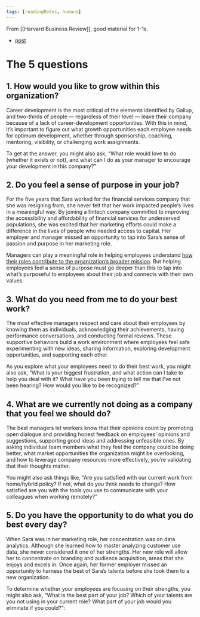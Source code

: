 ```yaml
---
tags: [readingNotes, humans]
---
```


From [[Harvard Business Review]], good material for 1-1s.

- [post](https://hbr.org/2022/01/5-questions-every-manager-needs-to-ask-their-direct-reports)

# The 5 questions

## 1. How would you like to grow within this organization?

Career development is the most critical of the elements identified by Gallup, and two-thirds of people — regardless of their level — leave their company because of a lack of career-development opportunities. With this in mind, it’s important to figure out what growth opportunities each employee needs for optimum development, whether through sponsorship, coaching, mentoring, visibility, or challenging work assignments.

To get at the answer, you might also ask, “What role would love to do (whether it exists or not), and what can I do as your manager to encourage your development in this company?”

## 2. Do you feel a sense of purpose in your job?

For the five years that Sara worked for the financial services company that she was resigning from, she never felt that her work impacted people’s lives in a meaningful way. By joining a fintech company committed to improving the accessibility and affordability of financial services for underserved populations, she was excited that her marketing efforts could make a difference in the lives of people who needed access to capital. Her employer and manager missed an opportunity to tap into Sara’s sense of passion and purpose in her marketing role.

Managers can play a meaningful role in helping employees understand [how their roles contribute to the organization’s broader mission](https://hbr.org/2018/07/creating-a-purpose-driven-organization). But helping employees feel a sense of purpose must go deeper than this to tap into what’s purposeful to employees about their job and connects with their own values.

## 3. What do you need from me to do your best work?

The most effective managers respect and care about their employees by knowing them as individuals, acknowledging their achievements, having performance conversations, and conducting formal reviews. These supportive behaviors build a work environment where employees feel safe experimenting with new ideas, sharing information, exploring development opportunities, and supporting each other.

As you explore what your employees need to do their best work, you might also ask, “What is your biggest frustration, and what action can I take to help you deal with it? What have you been trying to tell me that I’ve not been hearing? How would you like to be recognized?”

## 4. What are we currently not doing as a company that you feel we should do?

The best managers let workers know that their opinions count by promoting open dialogue and providing honest feedback on employees’ opinions and suggestions, supporting good ideas and addressing unfeasible ones. By asking individual team members what they feel the company could be doing better, what market opportunities the organization might be overlooking, and how to leverage company resources more effectively, you’re validating that their thoughts matter.

You might also ask things like, “Are you satisfied with our current work from home/hybrid policy? If not, what do you think needs to change? How satisfied are you with the tools you use to communicate with your colleagues when working remotely?”

## 5. Do you have the opportunity to do what you do best every day?

When Sara was in her marketing role, her concentration was on data analytics. Although she learned how to master analyzing customer use data, she never considered it one of her strengths. Her new role will allow her to concentrate on branding and audience acquisition, areas that she enjoys and excels in. Once again, her former employer missed an opportunity to harness the best of Sara’s talents before she took them to a new organization.

To determine whether your employees are focusing on their strengths, you might also ask, “What is the best part of your job? Which of your talents are you not using in your current role? What part of your job would you eliminate if you could?”: